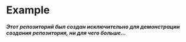 # Example
<h5>Этот репозиторий был создан исключительно для демонстрации создания репозитория, ни для чего больше...<h5>
